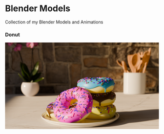 # Blender Models
Collection of my Blender Models and Animations

### Donut
![Final render of the Donut Model](/Donut/Renders/Donut_with_MB.png)
